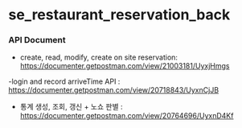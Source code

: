 # se_restaurant_reservation_back
### API Document
- create, read, modify, create on site reservation: https://documenter.getpostman.com/view/21003181/UyxjHmgs

-login and record arriveTime API : https://documenter.getpostman.com/view/20718843/UyxnCjJB 

- 통계 생성, 조회, 갱신 + 노쇼 판별 : https://documenter.getpostman.com/view/20764696/UyxnD4Kf
